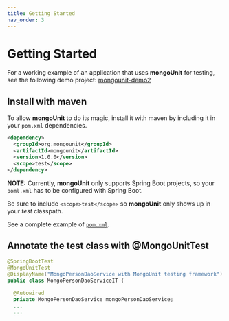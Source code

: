 ```yaml
---
title: Getting Started
nav_order: 3
---
```


# Getting Started

For a working example of an application that uses **mongoUnit** for testing, see the following demo project: [mongounit-demo2](https://github.com/mongounit/mongounit-demo2)

## Install with maven

To allow **mongoUnit** to do its magic, install it with maven by including it in your `pom.xml` dependencies.

```xml
<dependency>
  <groupId>org.mongounit</groupId>
  <artifactId>mongounit</artifactId>
  <version>1.0.0</version>
  <scope>test</scope>
</dependency>
```

**NOTE:** Currently, **mongoUnit** only supports Spring Boot projects, so your `poml.xml` has to be configured with Spring Boot.

Be sure to include `<scope>test</scope>` so **mongoUnit** only shows up in your *test* classpath.

See a complete example of [`pom.xml`](https://github.com/mongounit/mongounit-demo2/blob/master/pom.xml).

## Annotate the test class with @MongoUnitTest

```java
@SpringBootTest
@MongoUnitTest
@DisplayName("MongoPersonDaoService with MongoUnit testing framework")
public class MongoPersonDaoServiceIT {

  @Autowired
  private MongoPersonDaoService mongoPersonDaoService;
  ...
  ...
```
